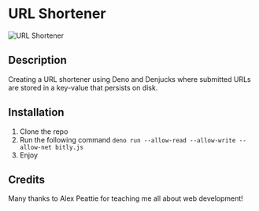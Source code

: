 # URL Shortener
![URL Shortener](https://user-images.githubusercontent.com/74607544/153203079-7f30743e-c62d-43bf-8866-c0b4ed40c018.png)

## Description
Creating a URL shortener using Deno and Denjucks where submitted URLs are stored in a key-value that persists on disk.

## Installation
1. Clone the repo
2. Run the following command `deno run --allow-read --allow-write --allow-net bitly.js`
3. Enjoy

## Credits
Many thanks to Alex Peattie for teaching me all about web development!
